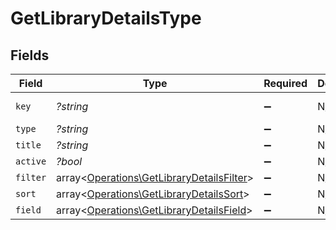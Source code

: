 # GetLibraryDetailsType


## Fields

| Field                                                                                           | Type                                                                                            | Required                                                                                        | Description                                                                                     | Example                                                                                         |
| ----------------------------------------------------------------------------------------------- | ----------------------------------------------------------------------------------------------- | ----------------------------------------------------------------------------------------------- | ----------------------------------------------------------------------------------------------- | ----------------------------------------------------------------------------------------------- |
| `key`                                                                                           | *?string*                                                                                       | :heavy_minus_sign:                                                                              | N/A                                                                                             | /library/sections/1/all?type=1                                                                  |
| `type`                                                                                          | *?string*                                                                                       | :heavy_minus_sign:                                                                              | N/A                                                                                             | movie                                                                                           |
| `title`                                                                                         | *?string*                                                                                       | :heavy_minus_sign:                                                                              | N/A                                                                                             | Movies                                                                                          |
| `active`                                                                                        | *?bool*                                                                                         | :heavy_minus_sign:                                                                              | N/A                                                                                             | false                                                                                           |
| `filter`                                                                                        | array<[Operations\GetLibraryDetailsFilter](../../Models/Operations/GetLibraryDetailsFilter.md)> | :heavy_minus_sign:                                                                              | N/A                                                                                             |                                                                                                 |
| `sort`                                                                                          | array<[Operations\GetLibraryDetailsSort](../../Models/Operations/GetLibraryDetailsSort.md)>     | :heavy_minus_sign:                                                                              | N/A                                                                                             |                                                                                                 |
| `field`                                                                                         | array<[Operations\GetLibraryDetailsField](../../Models/Operations/GetLibraryDetailsField.md)>   | :heavy_minus_sign:                                                                              | N/A                                                                                             |                                                                                                 |